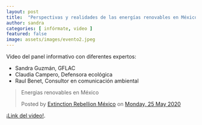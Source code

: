 ```yaml
---
layout: post
title:  "Perspectivas y realidades de las energías renovables en México."
author: sandra
categories: [ infórmate, video ]
featured: false
image: assets/images/evento2.jpeg
---
```

<div id="fb-root"></div>
<script async defer crossorigin="anonymous" src="https://connect.facebook.net/en_GB/sdk.js#xfbml=1&version=v7.0"></script>

Video del panel informativo con diferentes expertos:

- Sandra Guzmán, GFLAC
- Claudia Campero, Defensora ecológica
- Raul Benet, Consultor en comunicación ambiental

<div class="fb-post" data-href="https://www.facebook.com/xrmex/videos/958223497939987/" data-show-text="true" data-width=""><blockquote cite="https://developers.facebook.com/xrmex/videos/958223497939987/" class="fb-xfbml-parse-ignore"><p>Energias renovables en México</p>Posted by <a href="https://www.facebook.com/xrmex/">Extinction Rebellion México</a> on&nbsp;<a href="https://developers.facebook.com/xrmex/videos/958223497939987/">Monday, 25 May 2020</a></blockquote></div>


[¡Link del video!][jekyll-docs].

[jekyll-docs]: https://m.facebook.com/story.php?story_fbid=958223497939987&id=564885260646075&sfnsn=scwspmo&extid=nhJ4kbA1KBuEc0k6&d=n&vh=e